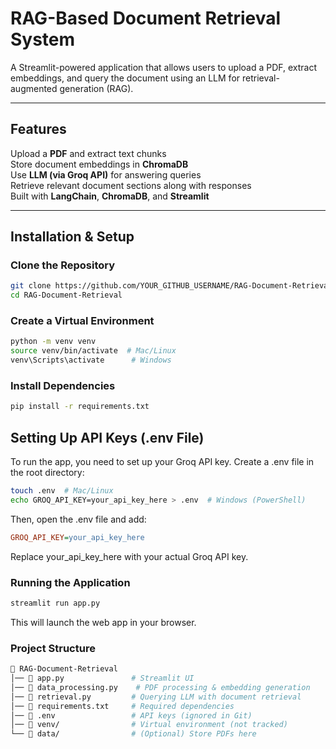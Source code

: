 ﻿# **RAG-Based Document Retrieval System**  
A Streamlit-powered application that allows users to upload a PDF, extract embeddings, and query the document using an LLM for retrieval-augmented generation (RAG).  

---

## Features 
Upload a **PDF** and extract text chunks  
Store document embeddings in **ChromaDB**  
Use **LLM (via Groq API)** for answering queries  
Retrieve relevant document sections along with responses  
Built with **LangChain**, **ChromaDB**, and **Streamlit**  

---

## Installation & Setup 

### Clone the Repository 
```bash
git clone https://github.com/YOUR_GITHUB_USERNAME/RAG-Document-Retrieval.git
cd RAG-Document-Retrieval
```

### Create a Virtual Environment
```bash
python -m venv venv
source venv/bin/activate  # Mac/Linux
venv\Scripts\activate      # Windows
```

### Install Dependencies
```bash
pip install -r requirements.txt
```

## Setting Up API Keys (.env File)

To run the app, you need to set up your Groq API key. Create a .env file in the root directory:
```bash
touch .env  # Mac/Linux
echo GROQ_API_KEY=your_api_key_here > .env  # Windows (PowerShell)
```

Then, open the .env file and add:
```ini
GROQ_API_KEY=your_api_key_here
```
Replace your_api_key_here with your actual Groq API key.

### Running the Application
```bash
streamlit run app.py
```
This will launch the web app in your browser.

### Project Structure
```bash
📁 RAG-Document-Retrieval
│── 📄 app.py               # Streamlit UI
│── 📄 data_processing.py    # PDF processing & embedding generation
│── 📄 retrieval.py         # Querying LLM with document retrieval
│── 📄 requirements.txt     # Required dependencies
│── 📄 .env                 # API keys (ignored in Git)
│── 📁 venv/                # Virtual environment (not tracked)
└── 📂 data/                # (Optional) Store PDFs here
```
